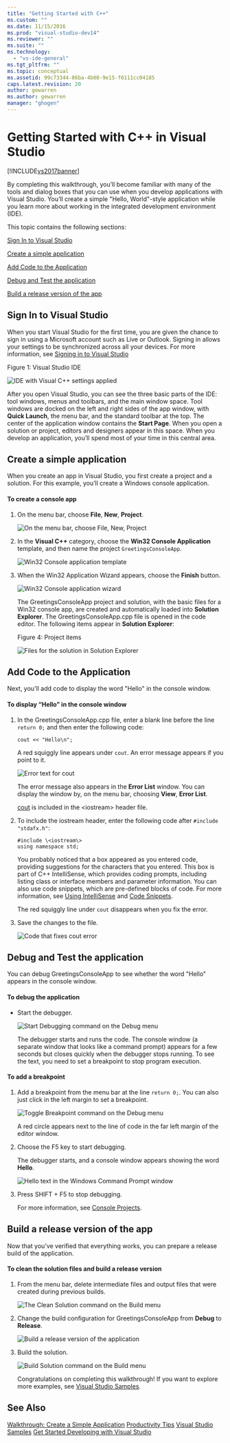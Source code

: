 ```yaml
---
title: "Getting Started with C++"
ms.custom: ""
ms.date: 11/15/2016
ms.prod: "visual-studio-dev14"
ms.reviewer: ""
ms.suite: ""
ms.technology:
  - "vs-ide-general"
ms.tgt_pltfrm: ""
ms.topic: conceptual
ms.assetid: 99c73344-86ba-4b08-9e15-f6111cc04185
caps.latest.revision: 20
author: gewarren
ms.author: gewarren
manager: "ghogen"
---
```

# Getting Started with C++ in Visual Studio
[!INCLUDE[vs2017banner](../includes/vs2017banner.md)]

By completing this walkthrough, you’ll become familiar with many of the tools and dialog boxes that you can use when you develop applications with Visual Studio. You’ll create a simple "Hello, World"-style application while you learn more about working in the integrated development environment (IDE).

 This topic contains the following sections:

 [Sign In to Visual Studio](../ide/getting-started-with-cpp-in-visual-studio.md#BKMK_Configure)

 [Create a simple application](../ide/getting-started-with-cpp-in-visual-studio.md#BKMK_CreateApp)

 [Add Code to the Application](../ide/getting-started-with-cpp-in-visual-studio.md#BKMK_AddCode)

 [Debug and Test the application](../ide/getting-started-with-cpp-in-visual-studio.md#BKMK_DebugTest)

 [Build a release version of the app](../ide/getting-started-with-cpp-in-visual-studio.md#BKMK_BuildRelease)

##  <a name="BKMK_Configure"></a> Sign In to Visual Studio
 When you start Visual Studio for the first time, you are given the chance to sign in using a Microsoft account such as Live or Outlook. Signing in allows your settings to be synchronized across all your devices. For more information, see [Signing in to Visual Studio](../ide/signing-in-to-visual-studio.md)

 Figure 1: Visual Studio IDE

 ![IDE with Visual C&#43;&#43; settings applied](../ide/media/c-ide-defaultenvironmentlayout.png "C++IDE_DefaultEnvironmentLayout")

 After you open Visual Studio, you can see the three basic parts of the IDE: tool windows, menus and toolbars, and the main window space. Tool windows are docked on the left and right sides of the app window, with **Quick Launch**, the menu bar, and the standard toolbar at the top. The center of the application window contains the **Start Page**. When you open a solution or project, editors and designers appear in this space. When you develop an application, you’ll spend most of your time in this central area.

##  <a name="BKMK_CreateApp"></a> Create a simple application
 When you create an app in Visual Studio, you first create a project and a solution. For this example, you’ll create a Windows console application.

#### To create a console app

1. On the menu bar, choose **File**, **New**, **Project**.

    ![On the menu bar, choose File, New, Project](../ide/media/exploreide-filenewproject.png "ExploreIDE-FileNewProject")

2. In the **Visual C++** category, choose the **Win32 Console Application** template, and then name the project `GreetingsConsoleApp`.

    ![Win32 Console application template](../ide/media/c-ide-newprojectdlg.png "C++IDE_NewProjectDlg")

3. When the Win32 Application Wizard appears, choose the **Finish** button.

    ![Win32 Console application wizard](../ide/media/c-ide-win32consoleappwizard.png "C++IDE_Win32ConsoleAppWizard")

   The GreetingsConsoleApp project and solution, with the basic files for a Win32 console app, are created and automatically loaded into **Solution Explorer**. The GreetingsConsoleApp.cpp file is opened in the code editor. The following items appear in **Solution Explorer**:

   Figure 4: Project items

   ![Files for the solution in Solution Explorer](../ide/media/c-ide-solutioncontents.png "C++IDE_SolutionContents")

##  <a name="BKMK_AddCode"></a> Add Code to the Application
 Next, you'll add code to display the word "Hello" in the console window.

#### To display “Hello” in the console window

1.  In the GreetingsConsoleApp.cpp file, enter a blank line before the line `return 0;` and then enter the following code:

    ```
    cout << "Hello\n";
    ```

     A red squiggly line appears under `cout`. An error message appears if you point to it.

     ![Error text for cout](../ide/media/c-ide-couterror.png "C++IDE_CoutError")

     The error message also appears in the **Error List** window. You can display the window by, on the menu bar, choosing **View**, **Error List**.

     [cout](http://msdn.microsoft.com/library/d87db6c3-e4e1-4d09-9ec5-458f55018257) is included in the \<iostream\> header file.

2.  To include the iostream header, enter the following code after `#include "stdafx.h"`:

    ```
    #include \<iostream\>
    using namespace std;
    ```

     You probably noticed that a box appeared as you entered code, providing suggestions for the characters that you entered. This box is part of C++ IntelliSense, which provides coding prompts, including listing class or interface members and parameter information. You can also use code snippets, which are pre-defined blocks of code. For more information, see [Using IntelliSense](../ide/using-intellisense.md) and [Code Snippets](../ide/code-snippets.md).

     The red squiggly line under `cout` disappears when you fix the error.

3.  Save the changes to the file.

     ![Code that fixes cout error](../ide/media/c-ide-coutfix.png "C++IDE_CoutFix")

##  <a name="BKMK_DebugTest"></a> Debug and Test the application
 You can debug GreetingsConsoleApp to see whether the word "Hello" appears in the console window.

#### To debug the application

-   Start the debugger.

     ![Start Debugging command on the Debug menu](../ide/media/exploreide-startdebugging.png "ExploreIDE-StartDebugging")

     The debugger starts and runs the code. The console window (a separate window that looks like a command prompt) appears for a few seconds but closes quickly when the debugger stops running. To see the text, you need to set a breakpoint to stop program execution.

#### To add a breakpoint

1. Add a breakpoint from the menu bar at the line `return 0;`. You can also just click in the left margin to set a breakpoint.

    ![Toggle Breakpoint command on the Debug menu](../ide/media/exploreide-togglebreakpoint.png "ExploreIDE-ToggleBreakpoint")

    A red circle appears next to the line of code in the far left margin of the editor window.

2. Choose the F5 key to start debugging.

    The debugger starts, and a console window appears showing the word **Hello**.

    ![Hello text in the Windows Command Prompt window](../ide/media/c-ide-hellocommandwindow.png "C++IDE_HelloCommandWindow")

3. Press SHIFT + F5 to stop debugging.

   For more information, see [Console Projects](../debugger/debugging-preparation-console-projects.md).

##  <a name="BKMK_BuildRelease"></a> Build a release version of the app
 Now that you’ve verified that everything works, you can prepare a release build of the application.

#### To clean the solution files and build a release version

1. From the menu bar, delete intermediate files and output files that were created during previous builds.

    ![The Clean Solution command on the Build menu](../ide/media/exploreide-cleansolution.png "ExploreIDE-CleanSolution")

2. Change the build configuration for GreetingsConsoleApp from **Debug** to **Release**.

    ![Build a release version of the application](../ide/media/c-ide-changingbuildtorelease.png "C++IDE_ChangingBuildtoRelease")

3. Build the solution.

    ![Build Solution command on the Build menu](../ide/media/exploreide-buildsolution.png "ExploreIDE-BuildSolution")

   Congratulations on completing this walkthrough! If you want to explore more examples, see [Visual Studio Samples](../ide/visual-studio-samples.md).

## See Also
 [Walkthrough: Create a Simple Application](../ide/walkthrough-create-a-simple-application-with-visual-csharp-or-visual-basic.md)
 [Productivity Tips](../ide/productivity-tips-for-visual-studio.md)
 [Visual Studio Samples](../ide/visual-studio-samples.md)
 [Get Started Developing with Visual Studio](../ide/get-started-developing-with-visual-studio.md)
